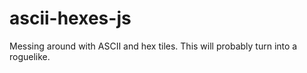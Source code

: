 # ascii-hexes-js
Messing around with ASCII and hex tiles.  This will probably turn into a roguelike.

